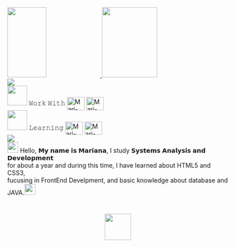 
<div>
        <a href="https://github.com/barianana">
        <img height="160em" img width="42%" src="https://github-readme-stats.vercel.app/api?username=barianana&show_icons=true&theme=dracula&include_all_commits=true&count_private=true"/>
        <img height="160em" width="50%" src="https://github-readme-stats.vercel.app/api/top-langs/?username=barianana&layout=compact&langs_count=16&theme=dracula"/>
</div>
<img src="https://user-images.githubusercontent.com/73097560/115834477-dbab4500-a447-11eb-908a-139a6edaec5c.gif"></a>
<!--KNOWLEDGE-->
<div style="display: inline_block">
    <img height="45" src="https://imageproxy.ifunny.co/crop:x-20,resize:320x,crop:x800,quality:90x75/images/464e4f639fee5e44c24c3901e5c73342c6f5d2f87cc45e46a8d6a61458287b08_1.jpg"/> 𝚆𝚘𝚛𝚔 𝚆𝚒𝚝𝚑
    <img align="center" alt="Mari-HTML" height="30" width="40" src="https://cdn.jsdelivr.net/gh/devicons/devicon/icons/html5/html5-original.svg">
    <img align="center" alt="Mari-CSS" height="30" width="40" src="https://cdn.jsdelivr.net/gh/devicons/devicon/icons/css3/css3-original.svg">
</div>
<div style="display: inline_block">
    <img height="45" src="https://i.pinimg.com/474x/ab/71/b1/ab71b16114f8941bcedb0e1acf287c08.jpg"/> 𝙻𝚎𝚊𝚛𝚗𝚒𝚗𝚐
    <img align="center" alt="Mari-MYSQL" height="30" width="40" src="https://cdn.jsdelivr.net/gh/devicons/devicon/icons/mysql/mysql-original.svg">
    <img align="center" alt="Mari-JS" height="30" width="40" src="https://cdn.jsdelivr.net/gh/devicons/devicon/icons/javascript/javascript-original.svg">
</div>
<!-- CONTACT -->  
<a href="https://www.linkedin.com/in/mariana-de-grandis-lourenco/" target="_blank"><img src="https://img.shields.io/badge/LinkedIn-0077B5?style=for-the-badge&logo=linkedin&logoColor=white" target="_blank"></a>
<!-- ABOUT ME--->
<div align="left">
    <img height="25" src="https://emoji.gg/assets/emoji/2529-frog-hat.png"/> Hello, 𝗠𝘆 𝗻𝗮𝗺𝗲 𝗶𝘀 𝗠𝗮𝗿𝗶𝗮𝗻𝗮, I study 𝗦𝘆𝘀𝘁𝗲𝗺𝘀 𝗔𝗻𝗮𝗹𝘆𝘀𝗶𝘀 𝗮𝗻𝗱 𝗗𝗲𝘃𝗲𝗹𝗼𝗽𝗺𝗲𝗻𝘁 <br>for about a year and during this time, I have learned about HTML5 and CSS3,<br> fucusing in FrontEnd Develpment, and basic knowledge about database and <br> JAVA.<img height="25" src="https://emoji.gg/assets/emoji/2529-frog-hat.png"/> 

<div>
    <div align="center">
    <h1><img height="60" src="https://emoji.gg/assets/emoji/9442-cat-scratch.gif"/>  </h1>
</div>


<!---
- 👋 Hi, I’m @barianana
- 👀 I’m interested in ...
- 🌱 I’m currently learning ...
- 💞️ I’m looking to collaborate on ...
- 📫 How to reach me ...

 <img src="https://emoji.gg/assets/emoji/9404-nyaaa.gif" width="65px" alt="NYAAA"></a>
 <img align="center" height="120" src="https://emoji.gg/assets/emoji/8774-disco-pug.gif"/><br>

barianana/barianana is a ✨ special ✨ repository because its `README.md` (this file) appears on your GitHub profile.
You can click the Preview link to take a look at your changes.
--->
